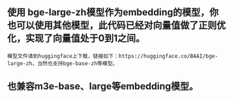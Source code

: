 ## 使用 bge-large-zh模型作为embedding的模型，你也可以使用其他模型，此代码已经对向量值做了正则优化，实现了向量值处于0到1之间。
    模型文件请到huggingface上下载，链接如下：https://huggingface.co/BAAI/bge-large-zh，当然也支持bge-base-zh等模型。
## 也兼容m3e-base、large等embedding模型。


